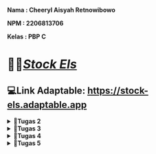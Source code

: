 **Nama    : Cheeryl Aisyah Retnowibowo**

**NPM     : 2206813706**

**Kelas   : PBP C**

# 💫👟[*Stock Els*](https://stock-els.adaptable.app/main)

## 💻Link Adaptable: https://stock-els.adaptable.app

<details>
<summary><b>📝Tugas 2</b></summary>

### 1. Jelaskan bagaimana cara kamu mengimplementasikan checklist secara step-by-step (bukan hanya sekadar mengikuti tutorial).
- [x] **Membuat sebuah proyek Django baru.**
    
    Diawali dengan pembuatan direktori lokal dengan nama sesuai dengan aplikasi yang diinginkan, yaitu `stock_els`. Setelah itu, buat dan aktifkan *virtual environment* pada direktori yang sama dengan tujuan agar *package* dan *dependencies* tidak bertabrakan dengan proyek lainnya dengan menggunakan perintah berikut:
    ```
    python -m venv env
    ```
    ```
    env\Scripts\activate.bat
    ```
    Langkah selanjutnya adalah buat file `requirements.txt`, tambahkan dan *install* *dependencies* tersebut.
    ```
    pip install -r requirements.txt
    ```
    Untuk membuat sebuah proyek Django, jalankan perintah berikut:
    ```
    django-admin startproject stock_els .
    ```
    Konfigurasi proyek dengan menetapkan nilai `["*"]` pada `ALLOWED_HOSTS` di file `settings.py` dengan tujuan agar kita terdaftar sebagai *host* yang diizinkan untuk mengakses aplikasi web. Sebagai tambahan, untuk mengabaikan berkas dan direktori yang tidak diperlukan, buat *file* `.gitignore`.

- [x] **Membuat aplikasi dengan nama `main` pada proyek tersebut.**
    
    Untuk membuat aplikasi dengan nama `main` pada *folder* utama, jalankan perintah berikut:
    ```
    python manage.py startapp main
    ```

- [x]  **Melakukan routing pada proyek agar dapat menjalankan aplikasi `main`.**
    
    Setelah terbentuk *folder* baru dengan nama `main` di dalam *folder* utama `stock_els` , tambahkan `main` pada variabel `INSTALLED_APPS` dalam *file* `settings.py` sehingga proyek dapat mendaftarkan dan menjalankan aplikasi `main`.

- [x]  **Membuat model pada aplikasi `main` dengan nama `Item` dan memiliki atribut wajib sebagai berikut.**
    * `name` sebagai nama item dengan tipe `CharField`.
    * `amount` sebagai jumlah item dengan tipe `IntegerField`.
    * `description` sebagai deskripsi item dengan tipe `TextField`.
    
    Pembuatan model tersebut dilakukan dengan menambahkan atribut tersebut dan atribut lain yang diinginkan beserta tipe datanya yang sesuai pada *file* `models.py` di dalam *folder* aplikasi `main`.
    Jika melakukan perubahan model, lakukan migrasi model agar Django dapat mengetahui adanya perubahan pada model basis data dengan menjalankan perintah `python manage.py makemigrations`, lalu diikuti dengan perintah `python manage.py migrate`.

- [x] **Membuat sebuah fungsi pada `views.py` untuk dikembalikan ke dalam sebuah template HTML yang menampilkan nama aplikasi serta nama dan kelas kamu.**
    
    Untuk melakukan langkah ini, buka *file* `views.py` pada *folder* aplikasi `main` dan tambahkan baris impor `from django.shortcuts import render` untuk mengimpor fungsi *render* yang digunakan untuk me-*render* tampilan HTML dengan data yang diberikan. Selain itu, tambahkan pula fungsi `show_main` yang diisi dengan nama, npm, dan kelas. Di akhir baris, tambahkan kode `return render(request, "main.html", context)` untuk me-*render* tampilan `main.html` dengan menggunakan fungsi `render`.

- [x] **Membuat sebuah routing pada `urls.py` aplikasi `main` untuk memetakan fungsi yang telah dibuat pada `views.py`.**
    
    Pembuatan *routing* pada `urls.py` aplikasi `main` dilakukan dengan pembuatan *file* `urls.py` dalam *folder* `main`. Setelah itu, lakukan impor `path` dari `django.urls` dan impor `show_main` dari `main.views`. Definisikan `app_name` dengan `'main'` untuk memberikan nama unik pada pola URL aplikasi dan buatlah varibel `urlpatterns` menjadi:
    ```
    urlpatterns = [
        path('', show_main, name='show_main'),
    ]
    ```
    Pada fungsi `path`, terdapat parameter pertama yaitu `''` agar halaman aplikasi tersebut muncul pada halaman utama *local path*. Parameter kedua adalah `show_main` yang berfungsi sebagai tampilan yang akan muncul ketika URL terkait diakses. Parameter ketiga yaitu `name` adalah untuk mengakses fungsi `show_main`.
    
- [x] **Melakukan deployment ke Adaptable terhadap aplikasi yang sudah dibuat sehingga nantinya dapat diakses oleh teman-temanmu melalui Internet.**
    
    Untuk melakukan *deployment* ke Adaptable, unggah proyek terlebih dahulu ke repositori GitHub. Buat repositori GitHub baru dengan `stock-els` dan *visibility public* agar dapat dilihat orang lain. Lalu, sambungkan *folder* repositori lokal dengan repositori GitHub tersebut dengan melakukan `add`, `commit`, dan `push`.

    Setelah repositori GitHub selesai dibuat, *login* Adaptable dengan akun GitHub yang sama. Tekan tombol `New App` dan pilih `Connect an Existing Repository` lalu pilih repositori proyek `stock_els`. Selanjutnya, gunakan `Python App Template` sebagai *deploy template*-nya, `Postgre SQL` sebagai *database type*, dan sesuaikan versi python yang digunakan (`3.11`). Setelah itu, jalankan perintah `python manage.py migrate && gunicorn stock_els.wsgi` pada `Start Command`. Masukkan nama aplikasi (`stock-els`), ceklis bagian `HTTP Listener on PORT`, dan klik `Deploy App` untuk memulai *deployment process*.

- [x] **Membuat sebuah `README.md` yang berisi tautan menuju aplikasi Adaptable yang sudah di-deploy, serta jawaban dari beberapa pertanyaan yang diminta.**
    
    Menambahkan *file* `README.md` pada *folder* utama dan menjawab pertanyaan-pertanyaan yang diminta. Setiap melakukan perubahan pada *file* ini, lakukan perintah `add`, `commit`, dan `push` agar jawaban dapat tersinkronisasi dengan yang ada di repositori GitHub.

### 2. Buatlah bagan yang berisi request client ke web aplikasi berbasis Django beserta responnya dan jelaskan pada bagan tersebut kaitan antara urls.py, views.py, models.py, dan berkas html.
<img width="2142" alt="Flowchart Django" src="https://github.com/cheerylaisyah/stock_els/assets/113777425/fcf6bebf-0c9b-49e7-b0d5-2ce05c7030db">

### 3. Jelaskan mengapa kita menggunakan virtual environment? Apakah kita tetap dapat membuat aplikasi web berbasis Django tanpa menggunakan virtual environment?

*Virtual environment* adalah *tools* untuk mengisolasi *package* dan *dependencies* pada suatu proyek. Dengan *virtual environment*, kita dapat mengerjakan banyak proyek aplikasi dengan kebutuhan *library* beragam tanpa harus mengganggu proyek aplikasi lainnya. Dengan kata lain, *virtual environment* akan membuat pengelolaan dependensi proyek menjadi lebih mudah dan efisien.

Pembuatan aplikasi *web* berbasis Django tetap bisa dilakukan tanpa menggunakan *virtual environment*, namun akan menjadi lebih sulit karena terdapat beberapa potensi masalah yang dapat muncul seperti, salah satunya adalah tabrakan antara proyek satu dengan proyek lainnya, khususnya jika keduanya memiliki dependensi yang berbeda. Oleh karena itu, penggunaan *virtual environment* dalam pembuatan aplikasi web berbasis Django sangatlah dianjurkan.

### 4. Jelaskan apakah itu MVC, MVT, MVVM dan perbedaan dari ketiganya.
a. **MVC (Model-View-Controller)**:
    MVC adalah sebuah konsep arsitektur yang membagi kode pada aplikasi menjadi tiga komponen sehingga pemeliharaan dan pengoptimalan sistem menjadi lebih mudah. Cara kerja ini populer disebut dengan *separation of concerns*. 
    
- *Model*: Mengelola dan berhubungan langsung dengan *database*.
- *View*: Menyajikan tampilan informasi kepada pengguna
- *Controller*: Menghubungkan *Model* dan *Vview* dalam setiap proses *request* dari *user*. 

Alur kerja MVC yaitu *Controller* berinteraksi dengan *user*, lalu meneruskan perintah *user* ke *model* untuk menampilkan data yang diminta. Selanjutnya *model* akan memberikan data tersebut ke *Controller* agar ditampilkan oleh *View*. 

b. **MVT (Model-View-Template)**:
    MVT adalah sebuah konsep arsitektur yang digunakan dalam pengembangan web untuk memisahkan komponen-komponen utama dari sebuah aplikasi. Konsep ini memungkinkan pengembang web untuk mengorganisasi dan mengelola kode dengan lebih terstruktur.
    
- *Model*: Menyimpan data dan logika aplikasi.
- *View*: Menampilkan data dari *Model* dan menghubungkannya dengan *Template*.
- *Template*: Menentukan tampilan antarmuka pengguna.
    
Alur kerja MVT yaitu permintaan yang masuk ke dalam *server* akan diproses melalui *urls* untuk diteruskan ke *View* yang didefinisikan oleh pengembang untuk memproses permintaan tersebut. Apabila terdapat proses yang membutuhkan keterlibatan *database*, maka nantinya *View* akan memanggil *query* ke *Model* dan *database* akan mengembalikan hasil dari *query* tersebut ke *View*. Setelah permintaan telah selesai diproses, hasil proses tersebut akan dipetakan ke dalam HTML yang sudah didefinisikan sebelum akhirnya HTML tersebut dikembalikan ke pengguna sebagai *respons*.

c. **MVVM (Model-View-ViewModel)**:
    MVVM adalah sebuah arsitektur atau pola desain *software*, yang memisahkan logika bisnis dengan logika presentasi atau kontrol antarmuka pengguna (UI) menjadi tiga lapisan sehingga membuat aplikasi lebih mudah dikembangkan dan diuji karena minim masalah. 
    
- *Model*: Menyimpan logika bisnis dan data aplikasi.
- *View*: Bertanggung jawab menentukan struktur, tata letak, teks, gambar, dan elemen antarmuka lainnya yang nantinya dilihat oleh pengguna.
- *ViewModel*: *Layer ViewModel* berada di antara *layer View* dan *Model*, dan berfungsi sebagai penghubung keduanya.
    
Alur proses MVVM adalah *ViewModel* mendapatkan *input* dari *View* mengenai aktivitas pengguna, dan melakukan *2-way data binding*. Perubahan pada elemen dalam kumpulan data secara otomatis diperbarui dalam kumpulan data terikat, dan menentukan fungsi UI. Setelah mendapatkan data, *ViewModel* meneruskannya ke *layer Model* untuk dimanipulasi dan disimpan. Perubahan status yang terjadi selama proses tersebut akan diumumkan melalui notifikasi perubahan dan akan dikirimkan data yang diperbarui ke *View* untuk ditampilkan kembali kepada pengguna.

**Perbedaan antara MVC, MVT dan MVVM:**

Ketiga pola arsitektur di atas memiliki komponen *Model* dan *View*, namun ketiganya memiliki tiga alur kerja yang berbeda. Perbedaan tersebut adalah sebagai berikut:
- Pada MVC, terdapat *Controller* yang berfungsi sebagai pengontrol interaksi atau media penghubung antara *Model* dan *View*.
- Pada MVT, ia serupa dengan MVC namun MVT memanfaatkan *Template* sebagai elemen terpisah yang mengatur tampilan antarmuka pengguna.
- Pada MVVM, terdapat *ViewModel* yang berperan sebagai mediator pengelola tampilan serta interaksi pengguna.
</details>

<details>
<summary><b>📝Tugas 3</h1></b></summary>

### 1. Apa perbedaan antara form POST dan form GET dalam Django?
| POST  | GET |
| ------------- | ------------- |
| Mengirimkan data atau nilai langsung ke *action* untuk ditampung, tanpa menampilkan pada URL | Menampilkan data/nilai pada URL, kemudian akan ditampung oleh *action*  |
| Lebih aman | Kurang aman |
| Digunakan untuk mengirimkan data yang penting/kredensial.  | Digunakan untuk mengirimkan data dengan informasi umum yang dapat dilihat oleh *public* |
| Menampung data yang tidak terbatas | Hanya bisa menampung 2047 data |
| Pemanggilan method POST menggunakan $_POST | Pemanggilan method GET menggunakan $_GET |

### 2. Apa perbedaan utama antara XML, JSON, dan HTML dalam konteks pengiriman data?
| Perbedaan | JSON | XML | HTML |
|--------------------------|---------------------------------------------|---------------------------------------------|---------------------------------------------|
| Pemahaman Data | Format data sering digunakan untuk pertukaran data terstruktur antara aplikasi | Format data yang sering digunakan untuk pertukaran data terstruktur, konfigurasi, dan penyimpanan dokumen | Digunakan untuk menggambarkan tampilan dan struktur halaman *web* |
| Struktur Data | Data dijelaskan dalam bentuk pasangan *key-value* (objek) atau array | Data dijelaskan dalam elemen yang dapat bersarang dan memiliki hierarki | Digunakan untuk membuat tampilan halaman *web* dengan elemen, atribut, dan teks |
| Tipe Data | Mendukung tipe data dasar seperti string, angka, boolean, objek, dan array | Mendukung berbagai jenis data dengan definisi khusus melalui DTD atau XML Schema | Mengandung teks, tautan, gambar, video, audio, dan elemen tampilan *web* lainnya |
| Validasi | Tidak memiliki mekanisme bawaan untuk validasi data | Dukungan untuk validasi data dengan XML Schema atau DTD | Tidak memiliki mekanisme bawaan untuk validasi data |
| Pembacaan | Penulisan dan pembacaan data relatif mudah, terutama dalam bahasa JavaScript | Pembacaan data memerlukan *parsing* XML, yang bisa jadi lebih kompleks | Penulisan dan pembacaan data mudah karena HTML didesain untuk ditampilkan di *browser* |
| Ukuran Data | Struktur data ringan dan biasanya lebih efisien dalam pengiriman dan penerimaan data | Lebih berat dan memerlukan lebih banyak karakter untuk menggambarkan data yang sama | Lebih berat dibandingkan JSON, tetapi biasanya lebih ringan daripada XML |
| Kelebihan | Mudah dibaca oleh manusia dan digunakan untuk pertukaran data antar aplikasi | Dukungan untuk validasi struktur data dan fleksibilitas dalam mendefinisikan tipe data | Digunakan untuk membuat tampilan halaman web yang interaktif |
| Kekurangan | Tidak memiliki mekanisme bawaan untuk validasi data dan kurang ekspresif dibandingkan XML | Memerlukan *parsing* yang lebih kompleks dan lebih berat daripada JSON | Tidak terstruktur secara formal dan memiliki keterbatasan dalam pengiriman data terstruktur |

### 3. Mengapa JSON sering digunakan dalam pertukaran data antara aplikasi web modern?
JSON didukung oleh JavaScript, yaitu bahasa pemrograman yang paling banyak digunakan dalam pengembangan *web* sehingga JSON memudahkan para *developer* untuk *parsed* dan *manipulated* dalam aplikasi *front-end*. JSON memungkinkan *developer* untuk merepresentasikan struktur data yang kompleks dalam format yang ringkas dan mudah dibaca sehingga ideal untuk pertukaran data antar aplikasi *web*. 

*Main point* dari JSON adalah *simplicity and readibility*. JSON sangat mudah ditulis dan dipahami karena menggunakan format yang sangat *human-readable*. JSON juga mendukung tipe-tipe data umum, seperti string, angka, boolean, null, objek, dan array, yang dapat di-*nested* dan dikombinasikan dengan berbagai cara. Selain itu, JSON juga memiliki tingkat *compatibility* dan *interoperability* yang baik dengan berbagai *platform*, bahasa, dan *frameworks*. JSON juga umumnya lebih cepat dan ringan daripada XML karena ukurannya yang lebih kecil dan strukturnya lebih sederhana. Oleh karena itu, JSON sering digunakan karena memiliki banyak keuntungan yang memudahkan para *developer* untuk mengembangkan suatu aplikasi *web* modern. 

### 4. Jelaskan bagaimana cara kamu mengimplementasikan checklist secara step-by-step (bukan hanya sekadar mengikuti tutorial).

- [x] **Membuat input form untuk menambahkan objek model pada app sebelumnya**
    1. Membuat folder `templates` pada *root folder* bernama `base.html` sebagai *template* dasar yang digunakan untuk kerangka umum halaman *web* lainnya dalam proyek dengan kode:

        ```
        {% load static %}
        <!DOCTYPE html>
        <html lang="en">
            <head>
                <meta charset="UTF-8" />
                <meta
                    name="viewport"
                    content="width=device-width, initial-scale=1.0"
                />
                {% block meta %}
                {% endblock meta %}
            </head>

            <body>
                {% block content %}
                {% endblock content %}
            </body>
        </html>
        ```

    2. Menambahkan kode `'DIRS': [BASE_DIR / 'templates'],` dalam `TEMPLATES` pada `settings.py` yang berada di subdirektori `stock_els`. Hal ini dilakukan agar `base.html` terbaca sebagai berkas *template*.
    3. Ubah kode yang pernah dibuat pada `main.html` dengan menambahkan:
    ```
    {% extends 'base.html' %}

    {% block content %}
        *kode yang pernah dibuat*
    {% endblock content %}
    ```
    4. Untuk membuat struktur *form* yang dapat menerima data produk baru, buat *file* baru dalam *folder* `main` dengan nama `forms.py` dengan kode:
    ```
    from django.forms import ModelForm
    from main.models import Item

    class ItemForm(ModelForm):
        class Meta:
            model = Item
            fields = ["name", "amount", "size", "qty", "description"]
    ```
    - *ketika data dari *form* disimpan, isi dari *form* akan disimpan menjadi objek `Item`*

- [x] **Tambahkan 5 fungsi views untuk melihat objek yang sudah ditambahkan dalam format HTML, XML, JSON, XML by ID, dan JSON by ID**
    1. Untuk menampilkan objek dalam format HTML, pada `views.py` dalam folder `main`, tambahkan import baru dan fungsi baru `create_item` dengan parameter `request`, dan ubah fungsi `show_main`:
    ```
    from django.http import HttpResponseRedirect
    from main.forms import ItemForm
    from django.urls import reverse

    def show_main(request):
        items = Item.objects.all()

        context = {
           ...
        }

        return render(request, "main.html", context)

    def create_item(request):
        form = ItemForm(request.POST or None)

        if form.is_valid() and request.method == "POST":
            form.save()
            return HttpResponseRedirect(reverse('main:show_main'))

        context = {'form': form}
        return render(request, "create_item.html", context)
    ```
    - `form = ItemForm(request.POST or None)` --> membuat `ItemForm` baru dengan memasukkan QueryDict berdasarkan input *user* pada `request.POST`
    - `form.is_valid()` --> memvalidasi isi input dari *form*.
    - `form.save()` --> membuat dan menyimpan data dari *form*.
    - `return HttpResponseRedirect(reverse('main:show_main'))` --> melakukan *redirect* setelah data *form* berhasil disimpan.
    - `Item.objects.all()` --> mengambil seluruh object Item yang tersimpan pada *database*.
    2. Buat file `create_item.html` pada folder `main/templates` dan isi dengan kode berikut:
    ```
    {% extends 'base.html' %} 

    {% block content %}
    <h1>Add New Item</h1>

    <form method="POST">
        {% csrf_token %}
        <table>
            {{ form.as_table }}
            <tr>
                <td></td>
                <td>
                    <input type="submit" value="Add Item"/>
                </td>
            </tr>
        </table>
    </form>

    {% endblock %}
    ```
    - `<form method="POST">` --> menandakan *block* untuk *form* dengan metode POST.
    - `{% csrf_token %}` --> token yang berfungsi sebagai *security*
    - `{{ form.as_table }}` --> menampilkan *fields form* yang telah dibuat pada `forms.py` sebagai *table*
    - `<input type="submit" value="Add Item"/>` --> tombol *submit* untuk mengirimkan *request* ke *view* `create_item(request)`.
    3. Untuk menampilkan data produk dalam bentuk *table* serta tombol `Add New Item` yang akan *redirect* ke halaman *form* dengan menambahkan kode di bawah ini di antara `{% block content %}` dan `{% endblock content %}`:
    ```
    ...
    <table>
    <tr>
        <th>Name</th>
        <th>Amount</th>
        <th>Size</th>
        <th>Qty</th>
        <th>Description</th>
        <th>Date Added</th>
    </tr>

    {% for item in items %}
        <tr>
            <td>{{item.name}}</td>
            <td>{{item.price}}</td>
            <td>{{item.size}}</td>
            <td>{{item.amount}}</td>
            <td>{{item.description}}</td>
            <td>{{item.date_added}}</td>
        </tr>
    {% endfor %}
    </table>

    <br />

    <a href="{% url 'main:create_item' %}">
        <button>
            Add New Item
        </button>
    </a>
    ```
    4. Untuk menampilkan objek dalam format XML, JSON, XML *by* ID, dan JSON *by* ID, buka kembali `views.py` dalam folder `main` lalu tambahkan import dan fungsi di bawah ini:
    ```
    from django.http import HttpResponse
    from django.core import serializers

    def show_xml(request):
        data = Item.objects.all()
        return HttpResponse(serializers.serialize("xml", data), content_type="application/xml")

    def show_json(request):
        data = Item.objects.all()
        return HttpResponse(serializers.serialize("json", data), content_type="application/json")

    def show_xml_by_id(request, id):
        data = Item.objects.filter(pk=id)
        return HttpResponse(serializers.serialize("xml", data), content_type="application/xml")

    def show_json_by_id(request, id):
        data = Item.objects.filter(pk=id)
        return HttpResponse(serializers.serialize("json", data), content_type="application/json")
    ```

- [x] **Membuat routing URL untuk masing-masing views yang telah ditambahkan pada poin 2**
    1. Pada `urls.py` dalam folder `main`, import fungsi yang telah ditambahkan sebelumnya dan tambahkan *path url* ke dalam `urlpatterns` untuk mengakses fungsi yang telah diimpor hingga kode menjadi seperti di bawah ini:
    ```
    ...
    from main.views import show_main, create_item, show_xml, show_json, show_xml_by_id, show_json_by_id
    ...
    urlpatterns = [
    path('', show_main, name='show_main'),
    path('create-item', create_item, name='create_item'),
    path('xml/', show_xml, name='show_xml'),
    path('json/', show_json, name='show_json'),
    path('xml/<int:id>/', show_xml_by_id, name='show_xml_by_id'),
    path('json/<int:id>/', show_json_by_id, name='show_json_by_id'), 
    ]

    ```
### 5. Hasil akses URL pada Postman
- HTML
  <img width="960" alt="HTML" src="https://github.com/cheerylaisyah/stock_els/assets/113777425/e7467225-f05f-4682-941a-0f7bf3371cf4">

- XML
  <img width="960" alt="XML" src="https://github.com/cheerylaisyah/stock_els/assets/113777425/b7cf1e90-51cf-44a9-a4cc-81cf06ce946c">

- JSON
  <img width="960" alt="JSON" src="https://github.com/cheerylaisyah/stock_els/assets/113777425/b9397d92-7dfc-4921-aa19-ebefa6c0ffa3">

- XML *by* ID
  <img width="960" alt="XML by ID" src="https://github.com/cheerylaisyah/stock_els/assets/113777425/73b26d67-adb9-4213-a289-d8e4f84c132f">

- JSON *by* ID
  <img width="960" alt="JSON by ID" src="https://github.com/cheerylaisyah/stock_els/assets/113777425/b9d30b18-c314-4343-8023-19fdcf99171c">

### 6. Melakukan add-commit-push ke GitHub.
Pada *root folder*, lakukan add-commit-push ke dalam repository GitHub yang telah ditetapkan di awal.

========
### Referensi
Dimas, S. (2019, September 17). Perbedaan Method GET dan POST! Kapan sebaiknya digunakan ? Kelas Programmer. Retrieved September 18, 2023, from https://kelasprogrammer.com/perbedaan-method-get-dan-post-kapan-digunakan/

JSON for Web Applications: Benefits and Drawbacks. (2023, August 25). LinkedIn. Retrieved September 18, 2023, from https://www.linkedin.com/advice/3/what-benefits-drawbacks-using-json-data

JSON vs XML. (2022, November 11). AppMaster. Retrieved September 18, 2023, from https://appmaster.io/id/blog/json-vs-xml-id

JSON vs XML - Perbedaan Antara Berbagai Representasi Data - AWS. (n.d.). Amazon AWS. Retrieved September 18, 2023, from https://aws.amazon.com/id/compare/the-difference-between-json-xml/

Panduan Perbedaan XML dan HTML yang Wajib Kamu Ketahui. (2021, December 23). Exabytes. Retrieved September 18, 2023, from https://www.exabytes.co.id/blog/perbedaan-xml-dan-html/

Perbedaan Method POST dan GET Beserta Fungsinya. (2016, November 6). Makinrajin. Retrieved September 18, 2023, from https://makinrajin.com/blog/perbedaan-post-dan-get/

Unlocking the Power of JSON Data Type in Web Development. (2023, April 22). LinkedIn. Retrieved September 18, 2023, from https://www.linkedin.com/pulse/unlocking-power-json-data-type-web-development-elvin-shahsuvarli
</details>

<details>
<summary><b>📝Tugas 4</h1></b></summary>

### 1. Apa itu Django UserCreationForm, dan jelaskan apa kelebihan dan kekurangannya?
Django UserCreationForm adalah impor *form* bawaan dari Django yang memudahkan pembuatan *form* pendaftaran *user* dalam aplikasi *web*. UserCreationForm memiliki tiga *fields* yaitu `username`, `password`, `confirmation password`. Dengan *form* ini, *user* baru dapat mendaftar dengan mudah di situs *web* tanpa harus menulis kode dari awal. 

- **Kelebihan**

    1. *Built-In Authentication*

        Karena merupakan bagian dari *framework* Django, UserCreationForm mudah diimplementasikan dan memiliki fungsionalitas yang tinggi di mana developer tidak perlu membuat *code* dari *strach*. Bahkan, *form* yang disediakan juga sudah terdapat validasi otomatisnya.

    2. *Security*

        *Form* telah meng-*handle* masalah kemanan seperti validasi kata sandi dan *password hashing* di mana melindungi data *user*.

    3. *Customization*

        Kita dapat dengan mudah mengkustomisasi *form* tersebut, contohnya menambahkan *fields* tambahan sebagai syarat registrasi.

    4. *Compatibility*

        Karena merupakan bagian dari *framework* Django, *form* ini akan selalu *update* mengikuti *update* dari Django sehingga bersifat *well-maintained* dan memastikan *security & compability* yang ada sudah *up-to-date*.

- **Kekurangan**
    1. *Basic Features*

        UserCreationForm menyediakan fungsi pendaftaran yang sangat *basic* sehingga jika kita memerlukan fitur-fitur tambahan ataupun menyesuaikan dengan desain aplikasi kita, diperlukan kustomisasi kembali di mana dapat menjadi kompleks dan memakan waktu.

    2. *Internationalization* (i18n)

        Perlu dipastikan kembali apakah label-label form dan pesan yang ditampilkan sesuai dengan bahasa yang diinginkan.

    3. *Dependency on Django*

        UserCreationForm merupakan *framework* bawaan dari Django sehingga jika suatu saat aplikasi/web beralih ke sistem otentikasi atau kerangka kerja yang berbeda, perlu disesuaikan kembali fungsionalitas form pendaftaran user.

### 2. Apa perbedaan antara autentikasi dan otorisasi dalam konteks Django, dan mengapa keduanya penting?
| Autentikasi  | Otorisasi |
| ------------- | ------------- |
| Identitas pengguna diperiksa untuk memberikan akses ke sistem | Otoritas pengguna diperiksa untuk mengakses *resources* pada sistem |
| Pengguna diverifikasi melalui nama pengguna, *password*, *face recognition*, *retina scan*, *fingerprint*, dll. | Pengguna divalidasi berdasarkan hak ases terhadap *resources* dengan menggunakan *role* yang telah ditentukan sebelumnya |
| Memerlukan detail login pengguna | Memerlukan *user's privilege* atau *security levels* |
| Menentukan apakah orang tersebut adalah pengguna atau bukan | Menentukan apakah izin yang dimiliki pengguna tersebut |
| Terlihat pada *end user* | Tidak terlihat oleh *end user* |

Contoh dari perbedaan keduanya adalah, saat mahasiswa melakukan login pada SCELE. Mahasiswa diharuskan login terlebih dahulu sebagai bentuk autentikasi untuk menenetukan apakah terdaftar sebagai mahasiswa UI atau bukan sebelum mengakses laman SCELE. Setelah mahasiswa berhasil melakukan autentikasi, sistem menentukan informasi apa yang boleh diakses oleh mahasiswa tersebut berdasarkan *role* yang telah ditentukan dalam sistem.

Autentikasi dan otorisasi sangat penting untuk menjaga keamanan, privasi data, dan integritas sistem komputer dan aplikasi. Keduanya bekerja sama untuk memastikan bahwa hanya pengguna yang berwenang yang dapat mengakses data dan sumber daya yang sesuai, serta melindungi informasi pengguna dari akses yang tidak sah.

### 3. Apa itu cookies dalam konteks aplikasi web, dan bagaimana Django menggunakan cookies untuk mengelola data sesi pengguna?
Cookies dalam konteks aplikasi web adalah potongan data kecil yang disimpan di browser client. Cookies digunakan untuk menyimpan data pengguna dalam file secara permanen (atau untuk waktu tertentu) dan mengelola sesi pengguna dengan efektif dan aman. 

Ketika seorang pengguna pertama kali mengakses situs web Django, cookie session yang unik dibuat dan disimpan di perangkat mereka. Cookie ini berisi sebuah pengenal yaitu session ID sebagai suatu token (barisan karakter) untuk mengenali session yang unik pada aplikasi web tertentu. Session ID memungkinkan Django untuk mengenali dan mengaitkan interaksi pengguna selanjutnya dengan sesi khusus mereka di server. Session ID ini kemudian dapat dipetakan ke suatu struktur data pada sisi web server di mana memudahkan pengambilan dan pembaruan informasi session dengan lancar.

### 4. Apakah penggunaan cookies aman secara default dalam pengembangan web, atau apakah ada risiko potensial yang harus diwaspadai?
Penggunaan cookies dalam pengembangan web relatif aman. Namun, jika data cookie jatuh ke tangan yang salah maka dapat disalahgunakan untuk mengakses sesi penelusuran, mencuri informasi pribadi, dsb. Beberapa serangan yang bisa terjadi berkaitan dengan cookies ini adalah:

a. *Cross-Site Scripting* (XSS)

Eksploitasi keamanan di mana penyerang menempatkan malicious client-end code ke laman web dengan tujuan untuk mengambil data penting, mengambil cookie dari user atau mengirimkan suatu program yang dapat merusak user namun membuatnya terlihat disebabkan oleh web itu sendiri. Untuk mencegahnya, gunakan metode keamanan seperti HTTP Only untuk melindungi cookies dari serangan ini.

b. *Cross-Site Request Forgery* (CSRF)

Serangan CSRF dapat memanipulasi cookies untuk melakukan tindakan tidak diinginkan pada nama pengguna yang terotentikasi. Token CSRF dapat diimplementasikan untuk mencegah serangan ini.

Oleh karena itu, walaupun penggunaan cookies aman, namun kita perlu melakukan langkah-langkah pencegahan untuk menghindari hal-hal yang tidak diinginkan, seperti mematuhi praktik keamanan yang baik, mengenkripsi data sensitif yang disimpan dalam cookies, dan melakukan validasi data yang masuk ke dalam cookies.

### 5. Jelaskan bagaimana cara kamu mengimplementasikan checklist di atas secara step-by-step (bukan hanya sekadar mengikuti tutorial).
- [x] **Mengimplementasikan fungsi registrasi, login, dan logout untuk memungkinkan pengguna untuk mengakses aplikasi sebelumnya dengan lancar.**
1. Registrasi

    a. Pada `main/views.py`:
    - Tambahkan import berikut:
        ```
        from django.shortcuts import redirect
        from django.contrib.auth.forms import UserCreationForm
        from django.contrib import messages  
        ```
        Notes:
        - UserCreationForm --> impor form bawaan Django yang memudahkan pembuatan form pendaftaran user dalam aplikasi web tanpa harus menulis kode dari awal.
    - Untuk menghasilkan form registrasi secara otomatis dan membuat akun user ketika data dari form di-submit, buat fungsi `register` dengan parameter `request` dan isi dengan kode berikut:
        ```
        def register(request):
            form = UserCreationForm()

            if request.method == "POST":
                form = UserCreationForm(request.POST)
                if form.is_valid():
                    form.save()
                    messages.success(request, 'Your account has been successfully created!')
                    return redirect('main:login')
            
            context = {'form':form}

            return render(request, 'register.html', context)
        ```
        Notes:
        - `form = UserCreationForm(request.POST)` --> membuat `UserCreationForm` baru dari yang telah diimpor sebelumnya dengan memasukkan QueryDict berdasarkan input dari user pada `request.POST`.
        - `form.is_valid` --> memvalidasi data dari form tersebut.
        - `form.save` --> membuat dan menyimpan data dari form tersebut.
        - `messages.success(request, 'Your account has been successfully created!')` --> menampilkan pesan kepada pengguna setelah berhasil membuat akun.
        - `return redirect('main:show_main')` --> melakukan redirect setelah data form berhasil disimpan.

    b. Pada folder `main/templates`, buat file HTML dengan nama `register.html` dan isi dengan kode berikut:
    ```
    {% extends 'base.html' %}

    {% block meta %}
        <title>Register</title>
    {% endblock meta %}

    {% block content %}  

    <div class = "login">
        
        <h1>Register</h1>  

            <form method="POST" >  
                {% csrf_token %}  
                <table>  
                    {{ form.as_table }}  
                    <tr>  
                        <td></td>
                        <td><input type="submit" name="submit" value="Register"/></td>  
                    </tr>  
                </table>  
            </form>

        {% if messages %}  
            <ul>   
                {% for message in messages %}  
                    <li>{{ message }}</li>  
                    {% endfor %}  
            </ul>   
        {% endif %}

    </div>  

    {% endblock content %}
    ```

2. Login

    a. Pada `main/views.py`:
    - Tambahkan impor berikut:

        ```
        from django.contrib.auth import authenticate, login
        ```

        Notes:
        - fungsi `authenticate` dan `login` --> melakukan autentikasi dan login jika autentikasi berhasil
    - Untuk membuat form login, buat fungsi `login_user` dengan parameter `request` dan isi dengan kode berikut:
        ```
        def login_user(request):
        if request.method == 'POST':
            username = request.POST.get('username')
            password = request.POST.get('password')
            user = authenticate(request, username=username, password=password)
            if user is not None:
                login(request, user)
                return redirect('main:show_main')
            else:
                messages.info(request, 'Sorry, incorrect username or password. Please try again.')
        context = {}
        return render(request, 'login.html', context)
        ```
        Notes:
        - `authenticate(request, username=username, password=password` --> melakukan autentikasi user berdasarkan username & password yang diterima dari request yang dikirim oleh user saat login.

    b. Pada folder `main/templates`, buat file HTML dengan nama `login.html` dan isi dengan kode berikut:
    ```
    {% extends 'base.html' %}

    {% block meta %}
        <title>Login</title>
    {% endblock meta %}

    {% block content %}

    <div style="display: flex; justify-content: center; align-items: center; min-height: 90vh;">
        <div class="login">

            <h1>Login</h1>

            <form method="POST" action="">
                {% csrf_token %}
                <table>
                    <tr>
                        <td>Username: </td>
                        <td><input type="text" name="username" placeholder="Username" class="form-control"></td>
                    </tr>

                    <tr>
                        <td>Password: </td>
                        <td><input type="password" name="password" placeholder="Password" class="form-control"></td>
                    </tr>

                    <tr>
                        <td></td>
                        <td><input class="btn login_btn" type="submit" value="Login"></td>
                    </tr>
                </table>
            </form>

            {% if messages %}
                <ul>
                    {% for message in messages %}
                        <li>{{ message }}</li>
                    {% endfor %}
                </ul>
            {% endif %}

            Don't have an account yet? <a href="{% url 'main:register' %}">Register Now</a>
            
        </div>
    </div>

    {% endblock content %}
    ``````

3. Logout

    a. Pada `main/views.py`:
    - Tambahkan impor berikut::
        ```
        from django.contrib.auth import logout
        ```
    - Buat fungsi `logout_user` dengan parameter `request` dan isi dengan kode berikut:
        ```
        def logout_user(request):
            logout(request)
            return redirect('main:login')
        ```
        Notes:
        - `logout(request)` --> menghapus sesi pengguna yang saat ini masuk.
        - `return redirect('main:login')` --> mengarahkan pengguna ke halaman login dalam aplikasi Django.

    b. Pada `main/templates/main.html`:
    Setelah *hyperlink tag* untuk `Add New Item`, tambahkan kode berikut:
    ```
    ...
    <a href="{% url 'main:logout' %}">
        <button>
            Logout
        </button>
    </a>
    ...
    ```
 - Untuk menampilkan ketiga fungsi tersebut ke aplikasi, buka `main/urls.py`, import fungsi yang telah dibuat dan tambahkan path url dalam `urlpatterns` untuk mengakses fungsi yang di-import:
    ```
    from main.views import register, login_user, logout_user
    ...
    urlpatterns = [
        ...
        path('register/', register, name='register'), 
        path('login/', login_user, name='login'),
        path('logout/', logout_user, name='logout'),
    ]
    ```
- Untuk memastikan hanya user yang memiliki akun pada aplikasi yang dapat mengakses halaman main, lakukan hal berikut:

    a. Pada `main/views.py`:
    
    - Tambahkan import:
        ```
        from django.contrib.auth.decorators import login_required
        ```
        Notes:
        - `from django.contrib.auth.decorators import login_required` --> mengharuskan pengguna untuk login sebelum dapat mengakses suatu halaman web
        
    b. Di atas fungsi `show_main`, tambahkan kode:
    ```
    ...
    @login_required(login_url='/login')
    def show_main(request):
    ...
    ```
- [x] **Membuat dua akun pengguna dengan masing-masing tiga dummy data menggunakan model yang telah dibuat pada aplikasi sebelumnya untuk setiap akun di lokal.**
- Flow pembuatan akun dan menambahkan tiga dummy data:
    <img width="1887" alt="Flow Add Item" src="https://github.com/cheerylaisyah/stock_els/assets/113777425/a20bf1a7-7c82-41ea-86b0-5d692c7324ad">

- Akun Pertama
    <img width="960" alt="Akun 1" src="https://github.com/cheerylaisyah/stock_els/assets/113777425/cec0f584-de61-42a2-875a-9df897136754">

- Akun Kedua
    <img width="960" alt="Akun 2" src="https://github.com/cheerylaisyah/stock_els/assets/113777425/3f1a2768-9452-43a4-94b6-8dd61239a368">

- [x] **Menghubungkan model Item dengan User.**

a. Pada `main/models.py`

- Tambahkan impor:
    ```
    from django.contrib.auth.models import User
    ```
- Dengan *relationship*, kita dapat menghubungkan suatu item dengan satu user tertentu, yaitu dengan menambahkan kode berikut pada model `Item`:
    ```
    class Item(models.Model):
        user = models.ForeignKey(User, on_delete=models.CASCADE)
        ...
    ```

b. Pada `main/views.py`
    
- Pada fungsi `create_item` ubah potongan kodenya menjadi seperti di bawah ini:
    ```
    def create_item(request):
        form = ItemForm(request.POST or None)

        if form.is_valid() and request.method == "POST":
            # Tugas 4
            item = form.save(commit=False)
            item.user = request.user
            item.save()    
            return HttpResponseRedirect(reverse('main:show_main'))
    ...
    ```
    Notes:
    - Parameter `commit=False` --> untuk memastikan objek yang dibuat tidak langsung di-save oleh Django sehingga memungkinkan kita untuk melakukan modifikasi jika diperlukan.
    - `item.user = request.user` --> menandakan bahwa item yang dibuat dimiliki oleh user yang sedang login.
- Untuk memastikan objek `Item` yang ditampilkan hanya milik user yang sedang login, ubah kode pada fungsi `show_main` menjadi seperti berikut:
    ```
    def show_main(request):
        items = Item.objects.filter(user=request.user)
        ...
    ...
    ```

Dengan melakukan perubahan pada model, maka kita perlu melakukan migrasi model pada aplikasi yaitu dengan `python manage.py makemigrations` dan `python manage.py migrate`.

- [x] **Menampilkan detail informasi pengguna yang sedang logged in seperti username dan menerapkan cookies seperti last login pada halaman utama aplikasi.**

a. Menampilkan detail informasi pengguna yang sedang logged in.

- Pada `main/views.py` ubah kode pada fungsi `show_main` menjadi seperti berikut:
    ```
    def show_main(request):
        ...
        context = {
            'name': request.user.username,
        ...
    ...
    ```
    Notes:
    - `request.user.username` --> menampilkan username pengguna yang login pada halaman main.

b. Menerapkan cookies seperti last login pada halaman utama aplikasi.

Pada `main/views.py`:
- Tambahkan import:
    ```
    import datetime
    from django.http import HttpResponseRedirect
    from django.urls import reverse
    ```
- Tambahkan cookie bernama `last_login` di dalam fungsi `login_user` sehingga kita dapat melihat kapan terakhir kali pengguna melakukan login dengan mengganti kode pada blok `if user is not None`:
    ```
    ...
    if user is not None:
        login(request, user)
        response = HttpResponseRedirect(reverse("main:show_main")) 
        response.set_cookie('last_login', str(datetime.datetime.now()))
        return response
    ...
    ```
    Notes:
    - `login(request, user)` --> meminta user melakukan login
    - `response = HttpResponseRedirect(reverse("main:show_main"))` --> membuat response agar redirect ke halaman utama
    - `response.set_cookie('last_login', str(datetime.datetime.now()))` --> membuat cookie last_login dan menambahkannya ke dalam response

- Untuk menambahkan informasi cookie last_login di halaman web, tambahkan potongan kode `'last_login': request.COOKIES['last_login'],` ke dalam variabel `context`.
- Untuk menghapus cookie `last_login` saat pengguna melakukan `logout`, ubah fungsi `logout_user` menjadi di bawah ini:
    ```
    def logout_user(request):
        logout(request)
        response = HttpResponseRedirect(reverse('main:login'))
        response.delete_cookie('last_login')
        return response
    ```
Pada `main/templates/main.html`:
- Untuk menampilkan data last login, tambahkan kode berikut di antara tabel dan button logout:
    ```
    ...
    <h5>Sesi terakhir login: {{ last_login }}</h5>
    ...
    ```

### 6. Bonus
- [x] **Tambahkan tombol dan fungsi untuk menambahkan amount suatu objek sebanyak satu, mengurangi jumlah stok suatu objek sebanyak satu, dan menghapus suatu objek dari inventori .**
- Pada `main/views.py`, buat fungsi untuk ketiga action tersebut:
    ```
    # Menambahkan satu item
    def decrement_item(request, id):
        item = Item.objects.get(id=id)

        if (item.amount > 0):
            item.amount -= 1
            item.save()
            if item.amount <= 0:
            Item.objects.filter(pk=id).delete()

        return HttpResponseRedirect(reverse("main:show_main"))

    # Mengurangi satu item
    def increment_item(request, id):
        item = Item.objects.get(id=id)

        item.amount += 1
        item.save()
        
        return HttpResponseRedirect(reverse("main:show_main"))

    # Menghapus item
    def remove_item(request, id):
        Item.objects.filter(pk=id).delete()

        return HttpResponseRedirect(reverse("main:show_main"))
    ```
- Lakukan routing untuk ketiga fungsi dalam `main/urls.py`:
    ```
    from main.views import decrement_item, increment_item, remove_item

    urlpatterns = [
        ...
        path('decrement-item/<int:id>', decrement_item, name='decrement_item'),
        path('increment-item/<int:id>', increment_item, name='increment_item'),
        path('remove-item/<int:id>', remove_item, name='remove_item')
    ]
    ```
- Tampilkan ketiga action tersebut pada halaman aplikasi dengan menambahkan kode berikut pada `main/templates/main.html`:
    ```
    <!-- menambahkan button tentang amount item sebagai bonus -->
                <td style="text-align: center;">
                    <form action="{% url 'main:increment_item' item.id %}" method="post" style="display: inline;">
                        {% csrf_token %}
                        <button type="submit" name="increment">
                            +
                        </button>
                    </form>
                    <form action="{% url 'main:decrement_item' item.id %}" method="post" style="display: inline;">
                        {% csrf_token %}
                        <button type="submit" name="decrement">
                            -
                        </button>
                    </form>
                    <form action="{% url 'main:remove_item' item.id %}" method="post" style="display: inline;">
                        {% csrf_token %}
                        <button type="submit" name="remove">
                            Remove
                        </button>
                    </form>
                </td>
    ```

### 7. Melakukan add-commit-push ke GitHub.
Pada *root folder*, lakukan add-commit-push ke dalam repository GitHub yang telah ditetapkan di awal.
</details>

<details>
<summary><b>📝Tugas 5</b></summary>

### 1. Jelaskan manfaat dari setiap element selector dan kapan waktu yang tepat untuk menggunakannya.
| Nama Selektor | Manfaat | Waktu Penggunaan | Contoh Penggunaan |
|-|-|-|-|
| Selektor Elemen (Tag) | Memilih semua elemen HTML dengan jenis tag tertentu. | Cocok digunakan ketika ingin menerapkan gaya yang sama pada semua elemen dengan jenis tag yang sama. Misalnya, untuk mengatur gaya default untuk semua paragraf (<p>) di halaman web. | `p`|
| Selektor Universal (*) | Memilih semua elemen dalam dokumen HTML. | Harus digunakan dengan hati-hati karena dapat memengaruhi semua elemen dalam halaman. Sebaiknya digunakan untuk mengatur reset CSS atau gaya default di tingkat tinggi. | `*` |
| Selektor ID (#id) | Memilih elemen berdasarkan atribut id yang unik. | Digunakan ketika ingin mengatur gaya untuk elemen tunggal yang memiliki atribut id unik. Juga berguna dalam konteks JavaScript ketika perlu merujuk ke elemen tertentu. | `#header` |
| Selektor Kelas (.class) | Memilih elemen berdasarkan atribut class. | Ketika ingin menerapkan gaya yang sama pada beberapa elemen dengan atribut class yang sama atau ketika ingin menambahkan perilaku JavaScript ke elemen-elemen serupa. | `.btn-primary` |
| Selektor Atribut ([attribute]) | Memilih elemen berdasarkan atribut HTML mereka. | Saat ingin memilih elemen berdasarkan atribut tertentu, misalnya, ketika ingin mengatur gaya untuk semua tautan eksternal (<a>) dengan href eksternal. | `[href]` |
| Selektor Pseudo-class (:pseudo-class) | Memilih elemen dalam keadaan tertentu atau berdasarkan interaksi pengguna. | Saat ingin mengubah gaya elemen saat interaksi pengguna, seperti mengubah warna tautan saat diklik (:hover) atau mengatur ulang inputan saat difokuskan (:focus). | `a:hover` |
| Selektor Pseudo-element (::pseudo-element) | Memilih bagian dari elemen yang mungkin tidak ada dalam markup HTML. | Digunakan saat ingin mengatur gaya bagian-bagian tertentu dari elemen, seperti menambahkan konten sebelum atau sesudah elemen (::before dan ::after) atau memformat teks yang dipilih (::selection). | `::before` |

### 2. Jelaskan HTML5 Tag yang kamu ketahui.
| Tag HTML   | Penjelasan                                               |
|------------|---------------------------------------------------------|
| `<a>`      | Menentukan tautan atau hyperlink ke halaman web atau berkas lain. |
| `<b>`      | Menampilkan teks dalam gaya tebal (bold).                   |
| `<body>`   | Menentukan badan atau konten utama dokumen HTML.           |
| `<br>`     | Menghasilkan satu baris pemisah.                           |
| `<button>` | Membuat tombol yang dapat diklik.                          |
| `<col>`    | Menentukan nilai atribut untuk satu atau lebih kolom dalam tabel. |
| `<div>`    | Mengelompokkan dan mengatur konten dalam blok yang dapat diubah tampilannya menggunakan CSS. |
| `<form>`   | Menentukan formulir HTML untuk input pengguna.               |
| `<head>`   | Menentukan bagian kepala dokumen yang berisi informasi tentang dokumen, seperti judul. |
| `<h1>` - `<h6>` | Menentukan tingkat kepentingan berbagai judul atau heading dalam halaman web. |
| `<html>`   | Menentukan elemen root dari dokumen HTML.                    |
| `<i>`      | Menampilkan teks dalam gaya miring (italic).                 |
| `<img>`    | Menampilkan gambar di halaman web.                           |
| `<input>`  | Menentukan kontrol input, seperti kotak input teks.          |
| `<label>`  | Menentukan label untuk kontrol input seperti `<input>`.     |
| `<li>`     | Menentukan item dalam daftar, seperti daftar tak terurut (unordered list). |
| `<meta>`   | Menyediakan informasi meta tentang dokumen, seperti karakter encoding dan deskripsi halaman. |
| `<nav>`    | Menentukan bagian dari navigasi atau tautan-tautan menu dalam halaman web. |
| `<p>`      | Menampilkan paragraf teks.                                   |
| `<small>`  | Menampilkan teks dalam ukuran kecil.                        |
| `<style>`  | Menyisipkan informasi gaya, seperti CSS, ke dalam dokumen.     |
| `<table>`  | Menentukan tabel untuk menampilkan data tabular.            |
| `<tbody>`  | Mengelompokkan baris-baris yang mendefinisikan isi utama dari tabel. |
| `<td>`     | Menentukan sel dalam tabel.                                  |
| `<textarea>` | Menentukan kontrol input teks multi-baris (text area).     |
| `<th>`     | Menentukan sel header dalam tabel.                           |
| `<thead>`  | Mengelompokkan baris-baris yang mendefinisikan label kolom dalam tabel. |
| `<tr>`     | Menentukan baris dalam tabel.                               |
| `<ul>`     | Menentukan daftar tak terurut (unordered list).              |

### 3. Jelaskan perbedaan antara margin dan padding.
<img width=400px alt="Margin vs Padding" src="https://images.ctfassets.net/pdf29us7flmy/6FMwLUnze6f6SQjjxpB5lq/4da8905078cce5668a00b488f913340d/-IND-004-082-_When_and_How_To_Use_Margin_vs._Padding_in_CSS_-_Final.png">

| Fitur | Margin | Padding |
| - | - | - |
| Definisi | Jarak di luar batas elemen. | Jarak di dalam batas elemen.|
| Penggunaan| Mengatur jarak antara elemen dan elemen-elemen lain. | Mengatur jarak antara konten elemen dan batas elemen itu sendiri. |
| Latar Belakang | Tidak memiliki latar belakang atau warna sendiri. | Memiliki latar belakang atau warna yang sama dengan elemen tersebut. |
| Mempengaruhi  | Mempengaruhi tata letak elemen itu sendiri dan elemen-elemen lain di sekitarnya. | Mempengaruhi tampilan elemen itu sendiri dan jarak antara konten dan batasnya. |
| Penyajian Visual | Menciptakan ruang di sekitar elemen. | Menciptakan ruang di dalam elemen sekitar kontennya. |
| Penggunaan Umum | Mengatur jarak antara elemen-elemen yang berdekatan atau elemen dengan elemen tetangganya. | Mengatur jarak antara konten elemen dan elemen itu sendiri. |
| Nilai Numerik  | Bilangan bulat. | Bilangan real positif. |

### 4. Jelaskan perbedaan antara framework CSS Tailwind dan Bootstrap. Kapan sebaiknya kita menggunakan Bootstrap daripada Tailwind, dan sebaliknya?
| Tailwind CSS | Bootstrap |
|-|-|
| Framework CSS berbasis utilitas (utility-first). Membangun tampilan dengan menggabungkan kelas-kelas utilitas yang telah didefinisikan sebelumnya. | Framework berbasis komponen dengan class utilitas. Menggunakan gaya dan komponen yang telah didefinisikan, yang memiliki tampilan yang sudah jadi dan dapat digunakan secara langsung. |
| Memberikan fleksibilitas dan adaptabilitas tinggi terhadap proyek. | Sering kali menghasilkan tampilan yang lebih konsisten di seluruh proyek karena menggunakan komponen yang telah didefinisikan. |
| Tema yang dapat disesuaikan menggunakan berkas konfigurasi. | Menawarkan tema dan template yang telah didesain sebelumnya. |
| Tersedia perpustakaan komponen berpendapat, seperti Tailwind UI (produk komersial). | Dilengkapi dengan perpustakaan komponen yang luas. |
| Kurva belajar yang lebih curam karena karena perlu memahami kelas-kelas utilitas. | Lebih mudah bagi pemula yang sudah akrab dengan CSS. |
| Komunitas yang lebih kecil namun sumber daya yang sangat membantu karena popularitas yang meningkat. | Komunitas besar dengan sumber daya yang sangat banyak. |

Maka, untuk memilih di antara kedua framework ini, bergantung kepada kebutuhan dan kemampuan kita. Jika kita ingin tingkat kontrol yang tinggi atau kemampuan CSS yang tinggi maka gunakan Tailwind, namun jika kita ingin membuat website dengan cepat menggunakan komponen yang sudah ada atau kemampuan CSS yang masih pemula maka gunakan Bootstrap.

### 5. Jelaskan bagaimana cara kamu mengimplementasikan checklist secara step-by-step (bukan hanya sekadar mengikuti tutorial).
Kustomisasi desain pada templat HTML yang telah dibuat pada Tugas 4 dengan menggunakan CSS atau CSS framework (seperti Bootstrap, Tailwind, Bulma) dengan ketentuan sebagai berikut
- [x] **Kustomisasi halaman login, register, dan tambah inventori semenarik mungkin.**
Semua menggunakan `base.html` sebagai template sehingga untuk mempermudah proses kustomisasi, saya melakukan hal-hal berikut pada `base.html`: 
1. Menambahkan tag `<meta name="viewport">` agar halaman web dapat menyesuaikan ukuran dan perilaku perangkat mobile atau responsive.
    ```
    {% block meta %}
        <meta charset="UTF-8" />
        <meta
            name="viewport"
            content="width=device-width, initial-scale=1.0"
        />
    {% endblock meta %}
    ```
2. Menambahkan framework Bootstrap CSS dan JS untuk mempermudah dalam kustomisasi halaman:
    ```
    <head>
        {% block meta %}
            ...
        {% endblock meta %}
        <link href="https://cdn.jsdelivr.net/npm/bootstrap@5.3.2/dist/css/bootstrap.min.css" rel="stylesheet" integrity="sha384-T3c6CoIi6uLrA9TneNEoa7RxnatzjcDSCmG1MXxSR1GAsXEV/Dwwykc2MPK8M2HN" crossorigin="anonymous">
        <script src="https://code.jquery.com/jquery-3.6.0.min.js" integrity="sha384-KyZXEAg3QhqLMpG8r+J4jsl5c9zdLKaUk5Ae5f5b1bw6AUn5f5v8FZJoMxm6f5cH1" crossorigin="anonymous"></script>
        <script src="https://cdn.jsdelivr.net/npm/@popperjs/core@2.11.8/dist/umd/popper.min.js" integrity="sha384-I7E8VVD/ismYTF4hNIPjVp/Zjvgyol6VFvRkX/vR+Vc4jQkC+hVqc2pM8ODewa9r" crossorigin="anonymous"></script>
        <script src="https://cdn.jsdelivr.net/npm/bootstrap@5.3.2/dist/js/bootstrap.min.js" integrity="sha384-BBtl+eGJRgqQAUMxJ7pMwbEyER4l1g+O15P+16Ep7Q9Q+zqX6gSbd85u4mG4QzX+" crossorigin="anonymous"></script>
    ```
3. Untuk menggunakan font dan icon dari luar, saya menambahkan code berikut:
    ```
    <head>
        ...
        <link rel="stylesheet" href="https://fonts.googleapis.com/css2?family=Poppins:wght@300;400;500;600;700&display=swap">
        <link rel="stylesheet" href="https://cdnjs.cloudflare.com/ajax/libs/font-awesome/4.7.0/css/font-awesome.min.css">
    </head>
    ```
4. Untuk mengganti background dan font pada semua halaman, saya menambahkan code berikut:
    ```
    <style>
        body{
        background-image: url('https://media4.giphy.com/media/J3BlD4W2r1mcK1vMWW/giphy.webp'); 
        font-family: 'Poppins', sans-serif;
        }
    </style>
    ```
Notes: Menggunakan inline dan internal CSS.

1. 👤Login & Register
    Pada `login.html` dan `register.html`, saya memanfaatkan `container` untuk mengatur penempatan masing-masing form. Selain itu, saya juga mengatur `display`, `align`, `margin`, `background image`, `border`, `radius`, `button`, dan lain-lain agar form yang ditampilkan pada halaman HTML terlihat rapi dan menarik. Saya juga menambahkan icon dari Font Awesome untuk field username dan password. Walaupun pada `base.html` sudah terdapat background-image, saya ingin membuat pada kedua halaman ini memiliki background-image yang berbeda sehingga saya menambahkan kode berikut tepat di bawah `{% block content %}`:
    ```
    <div style="display: flex; justify-content: center; align-items: center; min-height: 100vh; background-image: url(https://images7.alphacoders.com/115/1153599.jpg); background-size: cover; background-position: center; background-repeat: no-repeat; background-attachment: fixed;">
    ```

2. 📦Tambah Inventori
    Pada `create_item.html`, saya memanfaatkan card, card-title, dan card-header yang berasal dari Bootstrap untuk memberikan tampilan yang menarik untuk input new item. Selain itu, saya juga mengubah style beberapa teks untuk menonjolkan elemen penting, seperti mengatur ketebalan `<b>` dan ukuran teks `text-size`. Sama seperti halaman `login` dan `register`, saya juga mengatur `align`, `margin`, `background image`, `border`, `radius`, `button` untuk memperindah tampilan.
   

- [x] **Kustomisasi halaman daftar inventori menjadi lebih berwarna maupun menggunakan apporach lain seperti menggunakan Card.**

    Daftar inventori ditampilkan pada `main.html`, sehingga saya menambahkan styling CSS pada file tersebut. Selain mengubah tata letak tabel, saya juga menambahkan navbar `(<nav>)`. Pada navbar terdapat Nama Website "Stock El's" yang ditautkan ke halaman `main`. Selain itu, navbar juga memiliki menu `Home` dan `Inventory`. Terdapat pula dropdown yang memiliki greeting message kepada pengguna dan menampilkan beberapa informasi akun, waktu terakhir login (last login), dan opsi `Logout`

    Halaman ini menampilkan daftar invetori dalam bentuk tabel dengan kolom-kolom seperti "Name", "Price", "Size", "Amount", "Description", "Date Added", dan "Actions". Kolom "Amount" memiliki tombol plus dan minus untuk mengubah jumlah item. Terdapat pula tombol "Edit" dan tombol dengan ikon "Trash" untuk menghapus item.

    Saya juga melakukan styling CSS seperti mengatur `background-color`, `font-size`, `border`, `margin`, `color`, `display`, dll untuk menghasilkan tampilan yang lebih menarik dan terstruktur.

- [x] **Melakukan add-commit-push ke GitHub.**

Pada *root folder*, lakukan add-commit-push ke dalam repository GitHub yang telah ditetapkan di awal.

### 6. Bonus
Memberikan warna yang berbeda (teks atau background) pada baris terakhir dari item pada inventori anda menggunakan CSS.
Tabel daftar inventori terdapat pada halaman main, sehingga saya menambahkan code berikut pada main.html:
```
table tr:last-child td {
        background-color: #daf8ff;  
    }
```
- Notes: `table tr:last-child td` adalah selector CSS yang digunakan untuk menargetkan elemen-elemen <td> (sel) dalam baris terakhir (<tr>) dari sebuah tabel (<table>). Sehingga, code tersebut akan mengubah warna background dari baris terakhir tabel (dalam hal ini berisi daftar inventori).

</detail>
